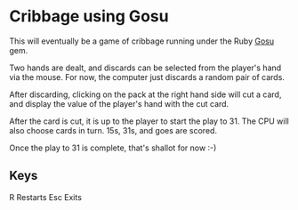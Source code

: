 # Cribbage using Gosu

This will eventually be a game of cribbage running under the Ruby
[Gosu](http:http://www.libgosu.org/) gem.

Two hands are dealt, and discards can be selected from the player's hand
via the mouse. For now, the computer just discards a random pair of cards.

After discarding, clicking on the pack at the right hand side will
cut a card, and display the value of the player's hand with the cut card.

After the card is cut, it is up to the player to start the play to 31. The CPU
will also choose cards in turn. 15s, 31s,  and goes are scored.

Once the play to 31 is complete, that's shallot for now :-)

## Keys

R   Restarts
Esc Exits
